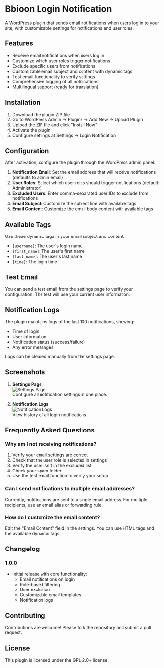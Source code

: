 # Bbioon Login Notification

A WordPress plugin that sends email notifications when users log in to your site, with customizable settings for notifications and user roles.

## Features

- Receive email notifications when users log in
- Customize which user roles trigger notifications
- Exclude specific users from notifications
- Customizable email subject and content with dynamic tags
- Test email functionality to verify settings
- Comprehensive logging of all notifications
- Multilingual support (ready for translation)

## Installation

1. Download the plugin ZIP file
2. Go to WordPress Admin → Plugins → Add New → Upload Plugin
3. Upload the ZIP file and click "Install Now"
4. Activate the plugin
5. Configure settings at Settings → Login Notification

## Configuration

After activation, configure the plugin through the WordPress admin panel:

1. **Notification Email**: Set the email address that will receive notifications (defaults to admin email)
2. **User Roles**: Select which user roles should trigger notifications (default: Administrator)
3. **Excluded Users**: Enter comma-separated user IDs to exclude from notifications
4. **Email Subject**: Customize the subject line with available tags
5. **Email Content**: Customize the email body content with available tags

## Available Tags

Use these dynamic tags in your email subject and content:

- `[username]`: The user's login name
- `[first_name]`: The user's first name
- `[last_name]`: The user's last name
- `[time]`: The login time

## Test Email

You can send a test email from the settings page to verify your configuration. The test will use your current user information.

## Notification Logs

The plugin maintains logs of the last 100 notifications, showing:
- Time of login
- User information
- Notification status (success/failure)
- Any error messages

Logs can be cleared manually from the settings page.

## Screenshots

1. **Settings Page**  
   ![Settings Page](screenshot-1.png)  
   Configure all notification settings in one place.

2. **Notification Logs**  
   ![Notification Logs](screenshot-2.png)  
   View history of all login notifications.

## Frequently Asked Questions

### Why am I not receiving notifications?

1. Verify your email settings are correct
2. Check that the user role is selected in settings
3. Verify the user isn't in the excluded list
4. Check your spam folder
5. Use the test email function to verify your setup

### Can I send notifications to multiple email addresses?

Currently, notifications are sent to a single email address. For multiple recipients, use an email alias or forwarding rule.

### How do I customize the email content?

Edit the "Email Content" field in the settings. You can use HTML tags and the available dynamic tags.

## Changelog

### 1.0.0
* Initial release with core functionality:
    * Email notifications on login
    * Role-based filtering
    * User exclusion
    * Customizable email templates
    * Notification logs

## Contributing

Contributions are welcome! Please fork the repository and submit a pull request.

## License

This plugin is licensed under the GPL-2.0+ license.
